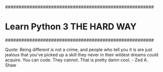 #######################################################
# Learn Python 3 THE HARD WAY
#######################################################

Quote: Being different is not a crime, and people who tell you it is are just jealous that you've picked up a skill they never in their wildest dreams could acquire. You can code. They cannot. That is pretty damn cool. - Zed A. Shaw
